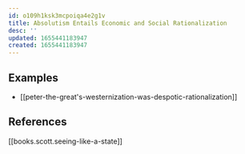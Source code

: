 ```yaml
---
id: o109h1ksk3mcpoiqa4e2g1v
title: Absolutism Entails Economic and Social Rationalization
desc: ''
updated: 1655441183947
created: 1655441183947
---
```

## Examples
- [[peter-the-great's-westernization-was-despotic-rationalization]]

## References
[[books.scott.seeing-like-a-state]]

